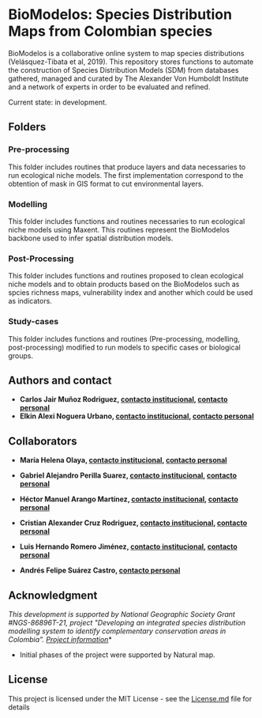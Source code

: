 # BioModelos: Species Distribution Maps from Colombian species

BioModelos is a collaborative online system to map species distributions (Velásquez-Tibata et al, 2019). This repository stores functions to automate the construction of Species Distribution Models (SDM) from databases gathered, managed and curated by The Alexander Von Humboldt Institute and a network of experts in order to be evaluated and refined.

Current state: in development.

## Folders

### Pre-processing
This folder includes routines that produce layers and data necessaries to run ecological niche models. The first implementation correspond to the obtention of mask in GIS format to cut environmental layers.

### Modelling
This folder includes functions and routines necessaries to run ecological niche models using Maxent. This routines represent the BioModelos backbone used to infer spatial distribution models.

### Post-Processing
This folder includes functions and routines proposed to clean ecological niche models and to obtain products based on the BioModelos such as spcies richness maps, vulnerability index and another which could be used as indicators.

### Study-cases
This folder includes functions and routines (Pre-processing, modelling, post-processing) modified to run models to specific cases or biological groups.

## Authors and contact

* **Carlos Jair Muñoz Rodriguez, [contacto institucional](mailto:cmunoz@humboldt.org.co), [contacto personal](mailto:cmunozbiol@gmail.com)**
* **Elkin Alexi Noguera Urbano, [contacto institucional](mailto:enoguera@humboldt.org.co), [contacto personal](mailto:elkalexno@gmail.com)**

## Collaborators

* **María Helena Olaya, [contacto institucional](mailto:molaya@humboldt.org.co ), [contacto personal](mailto:olaya42@gmail.com)**

* **Gabriel Alejandro Perilla Suarez, [contacto institucional](mailto:gperilla@humboldt.org.co), [contacto personal](mailto:thealejandroperilla@gmail.com)**

* **Héctor Manuel Arango Martínez, [contacto institucional](mailto:harango@humboldt.org.co), [contacto personal](hma9327@gmail.com)**

* **Cristian Alexander Cruz Rodriguez, [contacto institucional](mailto:ccruz@humboldt.org.co), [contacto personal](cruzrodriguezcristian@gmail.com)**

* **Luis Hernando Romero Jiménez, [contacto institucional](mailto:lromero@humboldt.org.co), [contacto personal](mailto:lhromeroj@gmail.com)**

* **Andrés Felipe Suárez Castro, [contacto personal](mailto:felipesuarezca@gmail.com)**

## Acknowledgment

*This development is supported by National Geographic Society Grant #NGS-86896T-21, project "Developing an integrated species distribution modelling system to identify complementary conservation areas in Colombia". [Project information](https://explorer-directory.nationalgeographic.org/elkin-a-noguera-urbano)**
* Initial phases of the project were supported by Natural map.

## License

This project is licensed under the MIT License - see the [License.md](License.md) file for details
